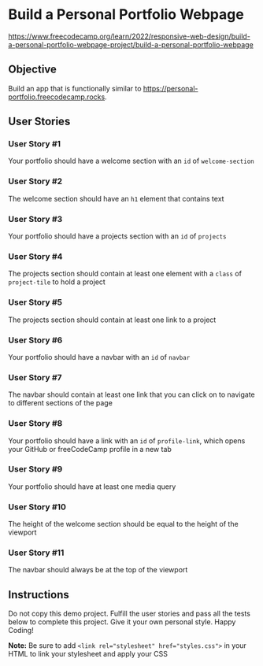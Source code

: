 # Build a Personal Portfolio Webpage

https://www.freecodecamp.org/learn/2022/responsive-web-design/build-a-personal-portfolio-webpage-project/build-a-personal-portfolio-webpage

## Objective

Build an app that is functionally similar to https://personal-portfolio.freecodecamp.rocks.

## User Stories

### User Story #1

Your portfolio should have a welcome section with an `id` of `welcome-section`

### User Story #2

The welcome section should have an `h1` element that contains text

### User Story #3

Your portfolio should have a projects section with an `id` of `projects`

### User Story #4

The projects section should contain at least one element with a `class` of `project-tile` to hold a project

###  User Story #5

The projects section should contain at least one link to a project

###  User Story #6

Your portfolio should have a navbar with an `id` of `navbar`

###  User Story #7

The navbar should contain at least one link that you can click on to navigate to different sections of the page

###  User Story #8

Your portfolio should have a link with an `id` of `profile-link`, which opens your GitHub or freeCodeCamp profile in a new tab

###  User Story #9

Your portfolio should have at least one media query

###  User Story #10

The height of the welcome section should be equal to the height of the viewport

###  User Story #11

The navbar should always be at the top of the viewport

## Instructions

Do not copy this demo project. Fulfill the user stories and pass all the tests below to complete this project. Give it your own personal style. Happy Coding!

**Note:** Be sure to add `<link rel="stylesheet" href="styles.css">` in your HTML to link your stylesheet and apply your CSS
